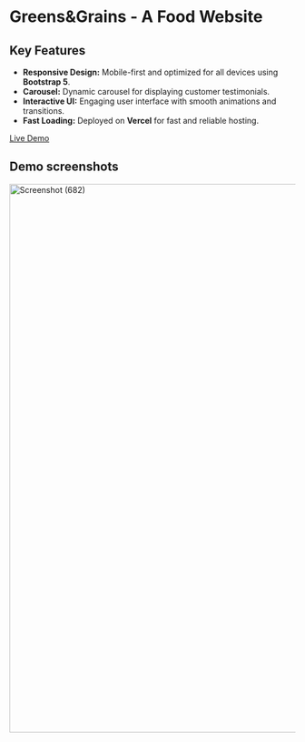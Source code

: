 #  Greens&Grains - A Food Website

## Key Features
- **Responsive Design:** Mobile-first and optimized for all devices using **Bootstrap 5**.
- **Carousel:** Dynamic carousel for displaying customer testimonials.
- **Interactive UI:** Engaging user interface with smooth animations and transitions.
- **Fast Loading:** Deployed on **Vercel** for fast and reliable hosting.



[Live Demo](https://greens-and-grains-gmyffly6y-avantikas-projects-f8b7a25a.vercel.app/)


## Demo screenshots

<img width="1914" height="964" alt="Screenshot (682)" src="https://github.com/user-attachments/assets/d52614c6-22fd-4c6a-add8-bce0928afb1e" />
